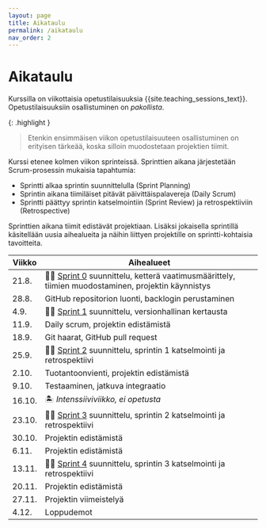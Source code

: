 ```yaml
---
layout: page
title: Aikataulu
permalink: /aikataulu
nav_order: 2
---
```


# Aikataulu

Kurssilla on viikottaisia opetustilaisuuksia {{site.teaching_sessions_text}}. Opetustilaisuuksiin osallistuminen on _pakollista_.

{: .highlight }

> Etenkin ensimmäisen viikon opetustilaisuuteen osallistuminen on erityisen tärkeää, koska silloin muodostetaan projektien tiimit.

Kurssi etenee kolmen viikon sprinteissä. Sprinttien aikana järjestetään Scrum-prosessin mukaisia tapahtumia:

- Sprintti alkaa sprintin suunnittelulla (Sprint Planning)
- Sprintin aikana tiimiläiset pitävät päivittäispalavereja (Daily Scrum)
- Sprintti päättyy sprintin katselmointiin (Sprint Review) ja retrospektiiviin (Retrospective)

Sprinttien aikana tiimit edistävät projektiaan. Lisäksi jokaisella sprintillä käsitellään uusia aihealueita ja näihin liittyen projektille on sprintti-kohtaisia tavoitteita.

| Viikko | Aihealueet                                                                                                 |
| ------ | ---------------------------------------------------------------------------------------------------------- |
| 21.8.  | 🏃‍♂️ [Sprint 0](/sprint-0) suunnittelu, ketterä vaatimusmäärittely, tiimien muodostaminen, projektin käynnistys |
| 28.8.  | GitHub repositorion luonti, backlogin perustaminen                                                        |
| 4.9.   | 🏃‍♂️ [Sprint 1](/sprint-1) suunnittelu, versionhallinan kertausta                                               |
| 11.9.  | Daily scrum, projektin edistämistä                                                                  |
| 18.9.  | Git haarat, GitHub pull request                                                   |
| 25.9.  | 🏃‍♂️ [Sprint 2](/sprint-2) suunnittelu, sprintin 1 katselmointi ja retrospektiivi                               |
| 2.10.  | Tuotantoonvienti, projektin edistämistä                                                                    |
| 9.10.  | Testaaminen, jatkuva integraatio                                                                           |
| 16.10. | 🏝️ _Intenssiiviviikko, ei opetusta_                                                                           |
| 23.10. | 🏃‍♂️ [Sprint 3](/sprint-3) suunnittelu, sprintin 2 katselmointi ja retrospektiivi              |
| 30.10. | Projektin edistämistä                                                                                      |
| 6.11.  | Projektin edistämistä                                                                                      |
| 13.11. | 🏃‍♂️ [Sprint 4](/sprint-4) suunnittelu, sprintin 3 katselmointi ja retrospektiivi                               |
| 20.11. | Projektin edistämistä                                                                                      |
| 27.11. | Projektin viimeistelyä                                                                                     |
| 4.12.  | Loppudemot                                                                                                 |
